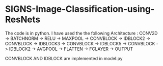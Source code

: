 # SIGNS-Image-Classification-using-ResNets
The code is in python. 
I have used the the following Architecture :  CONV2D -> BATCHNORM -> RELU -> MAXPOOL -> CONVBLOCK -> IDBLOCK2 -> CONVBLOCK -> IDBLOCK3 -> CONVBLOCK -> IDBLOCK5 -> CONVBLOCK -> IDBLOCK2 -> AVGPOOL -> FLATTEN -> FCLAYER -> OUTPUT

CONVBLOCK AND IDBLOCK are implemented in model.py

